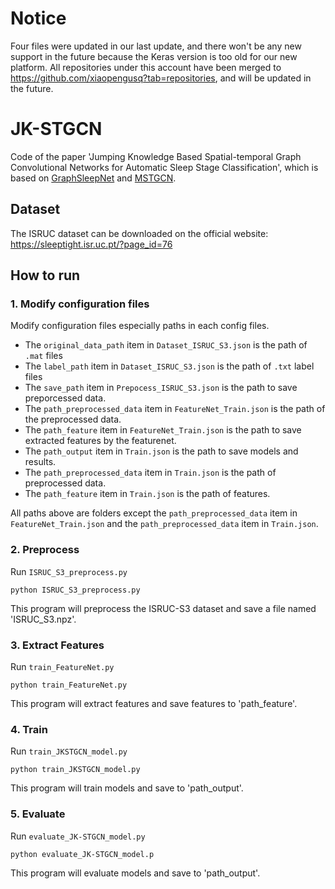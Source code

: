 # Notice

Four files were updated in our last update, and there won't be any new support in the future because the Keras version is too old for our new platform.
All repositories under this account have been merged to https://github.com/xiaopengusq?tab=repositories, and will be updated in the future.

# JK-STGCN

Code of the paper 'Jumping Knowledge Based Spatial-temporal Graph Convolutional Networks for Automatic Sleep Stage Classification', which is based on [GraphSleepNet](https://github.com/ziyujia/GraphSleepNet) and [MSTGCN](https://github.com/ziyujia/MSTGCN).

## Dataset
The ISRUC dataset can be downloaded on the official website: https://sleeptight.isr.uc.pt/?page_id=76

## How to run

### 1. Modify configuration files
Modify configuration files especially paths in each config files.
- The `original_data_path` item in `Dataset_ISRUC_S3.json` is the path of `.mat` files
- The `label_path` item in `Dataset_ISRUC_S3.json` is the path of `.txt` label files
- The `save_path` item in `Prepocess_ISRUC_S3.json` is the path to save preporcessed data.
- The `path_preprocessed_data` item in `FeatureNet_Train.json` is the path of the preprocessed data.
- The `path_feature` item in `FeatureNet_Train.json` is the path to save extracted features by the featurenet.
- The `path_output` item in `Train.json` is the path to save models and results.
- The `path_preprocessed_data` item in `Train.json` is the path of preprocessed data.
- The `path_feature` item  in `Train.json` is the path of features.


All paths above are folders except the `path_preprocessed_data` item in `FeatureNet_Train.json` and the `path_preprocessed_data` item in `Train.json`.

### 2. Preprocess
Run `ISRUC_S3_preprocess.py`

`python ISRUC_S3_preprocess.py`

This program will preprocess the ISRUC-S3 dataset and save a file named 'ISRUC_S3.npz'.

### 3. Extract Features
Run `train_FeatureNet.py`

`python train_FeatureNet.py`

This program will extract features and save features to 'path_feature'.

### 4. Train
Run `train_JKSTGCN_model.py`

`python train_JKSTGCN_model.py`

This program will train models and save to 'path_output'.

### 5. Evaluate
Run `evaluate_JK-STGCN_model.py`

`python evaluate_JK-STGCN_model.p`

This program will evaluate models and save to 'path_output'.
